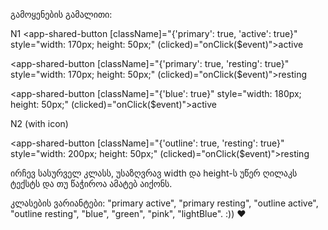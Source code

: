 გამოყენების გამალითი:

N1
<app-shared-button
[className]="{'primary': true, 'active': true}"
style="width: 170px; height: 50px;"
(clicked)="onClick(\$event)">active</app-shared-button>

<app-shared-button
[className]="{'primary': true, 'resting': true}"
style="width: 170px; height: 50px;"
(clicked)="onClick(\$event)">resting</app-shared-button>

<app-shared-button
[className]="{'blue': true}"
style="width: 180px; height: 50px;"
(clicked)="onClick(\$event)">active</app-shared-button>

N2 (with icon)

<app-shared-button
[className]="{'outline': true, 'resting': true}"
style="width: 200px; height: 50px;"
(clicked)="onClick(\$event)"><i class="lar la-heart icon"></i>resting</app-shared-button>

ირჩევ სასურველ კლასს, უსაზღვრავ width და height-ს უწერ ღილაკს ტექსტს და თუ წაჭიროა ამატებ აიქონს.

კლასების ვარიანტები: "primary active", "primary resting", "outline active", "outline resting", "blue", "green", "pink", "lightBlue". :)) ♥
